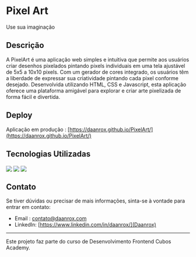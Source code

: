 # Pixel Art
Use sua imaginação

## Descrição
A PixelArt é uma aplicação web simples e intuitiva que permite aos usuários criar desenhos pixelados pintando pixels individuais em uma tela ajustável de 5x5 a 10x10 pixels. Com um gerador de cores integrado, os usuários têm a liberdade de expressar sua criatividade pintando cada pixel conforme desejado. Desenvolvida utilizando HTML, CSS e Javascript, esta aplicação oferece uma plataforma amigável para explorar e criar arte pixelizada de forma fácil e divertida.

## Deploy
Aplicação em produção : [https://daanrox.github.io/PixelArt/](https://daanrox.github.io/PixelArt/)

## Tecnologias Utilizadas
<div>
  <img align="center" src="https://img.shields.io/badge/HTML5-E34F26?style=for-the-badge&logo=html5&logoColor=white"/>
  <img align="center" src="https://img.shields.io/badge/CSS3-1572B6?style=for-the-badge&logo=css3&logoColor=white"/>
  <img align="center" src="https://img.shields.io/badge/JavaScript-F7DF1E?style=for-the-badge&logo=javascript&logoColor=black"/>
</div>

## Contato
Se tiver dúvidas ou precisar de mais informações, sinta-se à vontade para entrar em contato:
- Email : [contato@daanrox.com](mailto:contato@daanrox.com)
- LinkedIn: [https://www.linkedin.com/in/daanrox/](Daanrox)

--- 

Este projeto faz parte do curso de Desenvolvimento Frontend Cubos Academy.
